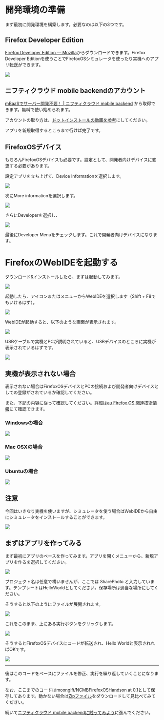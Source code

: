 # 開発環境の準備

まず最初に開発環境を構築します。必要なのは以下の3つです。

## Firefox Developer Edition

[Firefox Developer Edition — Mozilla](https://www.mozilla.org/ja/firefox/developer/)からダウンロードできます。Firefox Developer Editionを使うことでFirefoxOSシミュレータを使ったり実機へのアプリ転送ができます。

![](images/firefox-developer-edition-website.png)

## ニフティクラウド mobile backendのアカウント

[mBaaSでサーバー開発不要！ | ニフティクラウド mobile backend](http://mb.cloud.nifty.com/) から取得できます。無料で使い始められます。

アカウントの取り方は、[ドットインストールの動画を参考](http://dotinstall.com/lessons/basic_ncmb/33302)にしてください。

アプリを新規取得するところまで行けば完了です。

## FirefoxOSデバイス

もちろんFirefoxOSデバイスも必要です。設定として、開発者向けデバイスに変更する必要があります。

設定アプリを立ち上げて、Device Informationを選択します。

![](images/firefoxos-setting.png)

次にMore informationを選択します。

![](images/firefoxos-device-information.png)

さらにDeveloperを選択し、

![](images/firefoxos-more-information.png)

最後にDeveloper Menuをチェックします。これで開発者向けデバイスになります。

# FirefoxのWebIDEを起動する

ダウンロード&インストールしたら、まずは起動してみます。

![](images/firefox-developer-edition.png)

起動したら、アイコンまたはメニューからWebIDEを選択します（Shift + F8でもいけるはず）。

![](images/launch-webide.png)

 WebIDEが起動すると、以下のような画面が表示されます。
 
![](images/webide.png)

USBケーブルで実機とPCが説明されていると、USBデバイスのところに実機が表示されているはずです。

![](images/webide-devices.png)

## 実機が表示されない場合

表示されない場合はFirefoxOSデバイスとPCの接続および開発者向けデバイスとしての登録がされているか確認してください。

また、下記の内容に従って確認してください。詳細は[au Firefox OS 関連技術情報](http://opensource.kddi.com/fx0/)にて確認できます。

### Windowsの場合

![](images/firefoxos-1-connect-windows.png)

### Mac OSXの場合

![](images/firefoxos-1-connect-mac-osx.png)

### Ubuntuの場合

![](images/firefoxos-1-connect-ubuntu.png)

## 注意

今回はいきなり実機を使いますが、シミュレータを使う場合はWebIDEから自由にシミュレータをインストールすることができます。

![](images/webide-install-simulator.png)

## まずはアプリを作ってみる

まず最初にアプリのベースを作ってみます。アプリを開くメニューから、新規アプリを作るを選択してください。

![](images/new-app.png)

プロジェクト名は任意で構いませんが、ここでは SharePhoto と入力しています。テンプレートはHelloWorldとしてください。保存場所は適当な場所にしてください。

そうすると以下のようにファイルが展開されます。

![](images/new-app-files.png)

これをこのまま、上にある実行ボタンをクリックします。

![](images/run-app.png)

そうするとFirefoxOSデバイスにコードが転送され、Hello Worldと表示されればOKです。

![](images/hello-world-first.png)

----

後はこのコードをベースにファイルを修正、実行を繰り返していくことになります。

なお、ここまでのコードは[moongift/NCMBFirefoxOSHandson at 0.1](https://github.com/moongift/NCMBFirefoxOSHandson/tree/0.1)として保存してあります。動かない場合は[Zipファイル](https://github.com/moongift/NCMBFirefoxOSHandson/archive/0.1.zip)をダウンロードして見比べてみてください。

続いて[ニフティクラウド mobile backendに触ってみよう](02.md)に進んでください。

